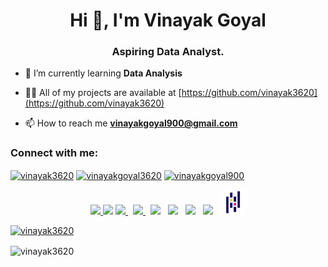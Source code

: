 <h1 align="center">Hi 👋, I'm Vinayak Goyal</h1>
<h3 align="center">Aspiring Data Analyst.</h3>


- 🌱 I’m currently learning **Data Analysis**

- 👨‍💻 All of my projects are available at [https://github.com/vinayak3620](https://github.com/vinayak3620)

- 📫 How to reach me **vinayakgoyal900@gmail.com**

<h3 align="left">Connect with me:</h3>
<p align="left">
<a href="https://linkedin.com/in/vinayak3620" target="blank"><img align="center" src="https://raw.githubusercontent.com/rahuldkjain/github-profile-readme-generator/master/src/images/icons/Social/linked-in-alt.svg" alt="vinayak3620" height="30" width="40" /></a>
<a href="https://kaggle.com/vinayakgoyal3620" target="blank"><img align="center" src="https://raw.githubusercontent.com/rahuldkjain/github-profile-readme-generator/master/src/images/icons/Social/kaggle.svg" alt="vinayakgoyal3620" height="30" width="40" /></a>
<a href="https://www.hackerrank.com/vinayakgoyal900" target="blank"><img align="center" src="https://raw.githubusercontent.com/rahuldkjain/github-profile-readme-generator/master/src/images/icons/Social/hackerrank.svg" alt="vinayakgoyal900" height="30" width="40" /></a>
</p>

<p align="center">  
    <a href="https://www.python.org" target="_blank"> <img src="https://img.icons8.com/color/48/000000/python.png"/> </a> 
    <a href="https://www.tableau.com/" target="_blank"> <img src="https://img.icons8.com/color/48/000000/tableau-software.png"/></a> 
    <a style="padding-right:8px;" href="https://www.mysql.com/" target="_blank"> <img src="https://img.icons8.com/fluent/50/000000/mysql-logo.png"/> </a>
    <a style="padding-right:8px;" href="https://www.microsoft.com/en-in/microsoft-365/excel" target="_blank"><img src="https://img.icons8.com/fluency/48/000000/microsoft-excel-2019.png"/> </a>
    <a style="padding-right:8px;" href="https://www.microsoft.com/en-us/microsoft-365/powerpoint" target="_blank"> <img src="https://img.icons8.com/color/48/000000/microsoft-powerpoint-2019--v1.png"/></a>
    <a style="padding-right:8px;" href="https://www.microsoft.com/en-us/microsoft-365/word" target="_blank"> <img src="https://img.icons8.com/ios-filled/50/000000/ms-word.png"/></a>
    <a style="padding-right:8px;" href="https://www.google.com/sheets/about/" target="_blank"> <img src="https://img.icons8.com/color/48/000000/google-sheets.png"/></a>
    <a style="padding-right:8px;" href="https://www.microsoft.com/en-in/sql-server/sql-server-downloads" target="_blank"> <img src="https://img.icons8.com/color/48/000000/microsoft-sql-server.png"/></a>
    <a href="https://pandas.pydata.org/" target="_blank" rel="noreferrer"> <img src="https://raw.githubusercontent.com/devicons/devicon/2ae2a900d2f041da66e950e4d48052658d850630/icons/pandas/pandas-original.svg" alt="pandas" width="40" height="40"/> </a> 
    
 <p align="left"> <a href="https://github.com/ryo-ma/github-profile-trophy"><img src="https://github-profile-trophy.vercel.app/?username=vinayak3620" alt="vinayak3620" /></a> </p>


<p><img align="center" src="https://github-readme-streak-stats.herokuapp.com/?user=vinayak3620&" alt="vinayak3620" /></p>

